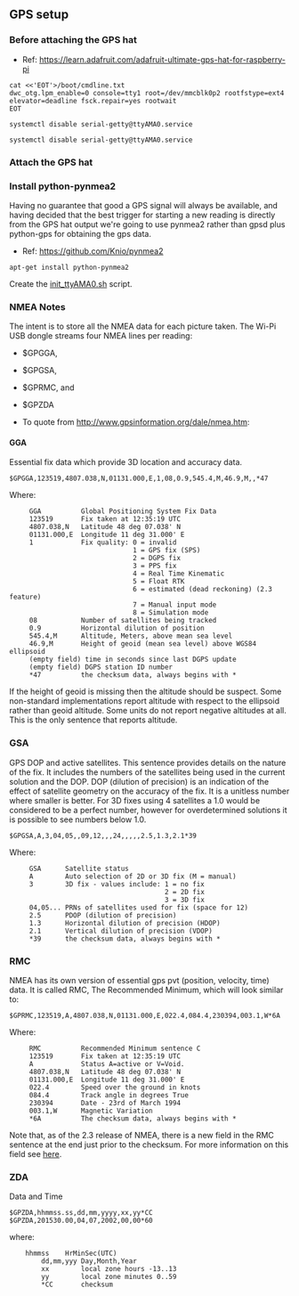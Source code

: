 ## GPS setup

### Before attaching the GPS hat

* Ref: https://learn.adafruit.com/adafruit-ultimate-gps-hat-for-raspberry-pi

```
cat <<'EOT'>/boot/cmdline.txt
dwc_otg.lpm_enable=0 console=tty1 root=/dev/mmcblk0p2 rootfstype=ext4 elevator=deadline fsck.repair=yes rootwait
EOT

systemctl disable serial-getty@ttyAMA0.service

systemctl disable serial-getty@ttyAMA0.service
```

### Attach the GPS hat

### Install python-pynmea2

Having no guarantee that good a GPS signal will always be available,
and having decided that the best trigger for starting a new reading is
directly from the GPS hat output we're going to use pynmea2 rather than
gpsd plus python-gps for obtaining the gps data.

* Ref: https://github.com/Knio/pynmea2

```
apt-get install python-pynmea2
```

Create the [init_ttyAMA0.sh](init_ttyAMA0.sh) script.


### NMEA Notes

The intent is to store all the NMEA data for each picture taken. The
Wi-Pi USB dongle streams four NMEA lines per reading:

* $GPGGA,
* $GPGSA,
* $GPRMC, and
* $GPZDA

* To quote from http://www.gpsinformation.org/dale/nmea.htm:

#### GGA

Essential fix data which provide 3D location and accuracy data.

```
$GPGGA,123519,4807.038,N,01131.000,E,1,08,0.9,545.4,M,46.9,M,,*47
```

Where:

```
     GGA          Global Positioning System Fix Data
     123519       Fix taken at 12:35:19 UTC
     4807.038,N   Latitude 48 deg 07.038' N
     01131.000,E  Longitude 11 deg 31.000' E
     1            Fix quality: 0 = invalid
                               1 = GPS fix (SPS)
                               2 = DGPS fix
                               3 = PPS fix
                               4 = Real Time Kinematic
                               5 = Float RTK
                               6 = estimated (dead reckoning) (2.3 feature)
                               7 = Manual input mode
                               8 = Simulation mode
     08           Number of satellites being tracked
     0.9          Horizontal dilution of position
     545.4,M      Altitude, Meters, above mean sea level
     46.9,M       Height of geoid (mean sea level) above WGS84 ellipsoid
     (empty field) time in seconds since last DGPS update
     (empty field) DGPS station ID number
     *47          the checksum data, always begins with *
```

If the height of geoid is missing then the altitude should be suspect.
Some non-standard implementations report altitude with respect to the
ellipsoid rather than geoid altitude. Some units do not report negative
altitudes at all. This is the only sentence that reports altitude.

### GSA

GPS DOP and active satellites. This sentence provides details on the
nature of the fix. It includes the numbers of the satellites being used
in the current solution and the DOP. DOP (dilution of precision) is an
indication of the effect of satellite geometry on the accuracy of the
fix. It is a unitless number where smaller is better. For 3D fixes
using 4 satellites a 1.0 would be considered to be a perfect number,
however for overdetermined solutions it is possible to see numbers
below 1.0.

```
$GPGSA,A,3,04,05,,09,12,,,24,,,,,2.5,1.3,2.1*39
```

Where:

```
     GSA      Satellite status
     A        Auto selection of 2D or 3D fix (M = manual)
     3        3D fix - values include: 1 = no fix
                                       2 = 2D fix
                                       3 = 3D fix
     04,05... PRNs of satellites used for fix (space for 12)
     2.5      PDOP (dilution of precision)
     1.3      Horizontal dilution of precision (HDOP)
     2.1      Vertical dilution of precision (VDOP)
     *39      the checksum data, always begins with *
```

### RMC

NMEA has its own version of essential gps pvt (position, velocity,
time) data. It is called RMC, The Recommended Minimum, which will look
similar to:

```
$GPRMC,123519,A,4807.038,N,01131.000,E,022.4,084.4,230394,003.1,W*6A
```

Where:

```
     RMC          Recommended Minimum sentence C
     123519       Fix taken at 12:35:19 UTC
     A            Status A=active or V=Void.
     4807.038,N   Latitude 48 deg 07.038' N
     01131.000,E  Longitude 11 deg 31.000' E
     022.4        Speed over the ground in knots
     084.4        Track angle in degrees True
     230394       Date - 23rd of March 1994
     003.1,W      Magnetic Variation
     *6A          The checksum data, always begins with *
```

Note that, as of the 2.3 release of NMEA, there is a new field in the
RMC sentence at the end just prior to the checksum. For more
information on this field see [here](http://www.gpsinformation.org/dale/nmea.htm#2.3).

### ZDA

Data and Time

```
$GPZDA,hhmmss.ss,dd,mm,yyyy,xx,yy*CC
$GPZDA,201530.00,04,07,2002,00,00*60
```

where:

```
    hhmmss    HrMinSec(UTC)
        dd,mm,yyy Day,Month,Year
        xx        local zone hours -13..13
        yy        local zone minutes 0..59
        *CC       checksum
```
